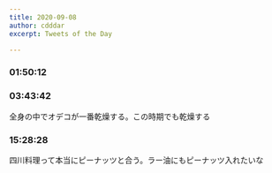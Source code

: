 ```yaml
---
title: 2020-09-08
author: cdddar
excerpt: Tweets of the Day

---
```


### 01:50:12

<blockquote class="twitter-tweet"><p lang="ja" dir="ltr"></p><a href="https://twitter.com/ftktan/status/1302778206974406657?ref_src=twsrc%5Etfw"></a></blockquote><script async src="https://platform.twitter.com/widgets.js" charset="utf-8"></script>

### 03:43:42

全身の中でオデコが一番乾燥する。この時期でも乾燥する

### 15:28:28

四川料理って本当にピーナッツと合う。ラー油にもピーナッツ入れたいな
